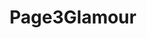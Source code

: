 ---
title: Page3Glamour
crosslinks:
- AmateursVideos
- lucypinder
- TamazinCrossman
- sophiereade
- SpankSafe
- LShima
- EllisAttard
- livven
- Sammy_Braddy
- mellisaclarke
- Sophie_Coady
- RachelRiley
- Camgirlsvideos
---